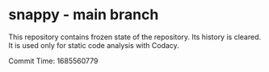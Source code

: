 # snappy - main branch

This repository contains frozen state of the repository.
Its history is cleared. It is used only for static code
analysis with Codacy.

Commit Time: 1685560779